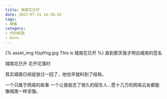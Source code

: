 ```yaml
---
title: 城南花已开
date: 2023-07-31 14:30:58
tags:
- 博客
category:
- 代码和我
- more
---
```

{% asset_img HzpYng.jpg This is 城南花已开 %}
直到那天我才明白城南的签名

城南花已开 花开花落时

其实城南已经绽放过一回了，他也早就料到了结局。

一个只属于网易的故事 一个让我惦念了很久的陌生人...愿十几万的网易云友都能像城南一样坚强。